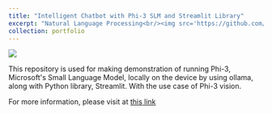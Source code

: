```yaml
---
title: "Intelligent Chatbot with Phi-3 SLM and Streamlit Library"
excerpt: "Natural Language Processing<br/><img src='https://github.com/chrnthnkmutt/slm-py-experiment/raw/main/Project_Banner.jpg'>"
collection: portfolio
---
```


![](https://github.com/chrnthnkmutt/slm-py-experiment/raw/main/Project_Banner.jpg)

This repository is used for making demonstration of running Phi-3, Microsoft's Small Language Model, locally on the device by using ollama, along with Python library, Streamlit. With the use case of Phi-3 vision.

For more information, please visit at [this link](https://github.com/chrnthnkmutt/slm-py-experiment)